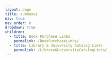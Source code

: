 ```yaml
---
layout: page
title: submenus
nav: true
nav_order: 8
dropdown: true
children:
  - title: Book Purchase Links
    permalink: /BookPurchaseLinks/
  - title: Library & University Catalog Links
    permalink: /Library&UniversityCatalogLinks/
---
```

